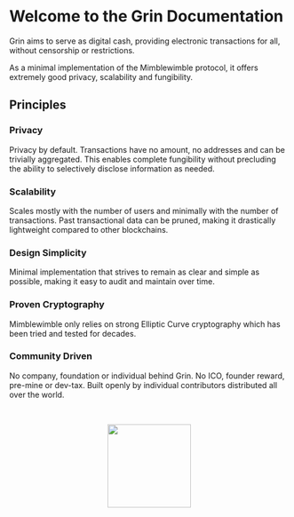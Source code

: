 # Welcome to the Grin Documentation

Grin aims to serve as digital cash, providing electronic transactions for all, without censorship or restrictions.

As a minimal implementation of the Mimblewimble protocol, it offers extremely good privacy, scalability and fungibility.

## Principles

### Privacy

Privacy by default. Transactions have no amount, no addresses and can be trivially aggregated. This enables complete fungibility without precluding the ability to selectively disclose information as needed.

### Scalability

Scales mostly with the number of users and minimally with the number of transactions. Past transactional data can be pruned, making it drastically lightweight compared to other blockchains.

### Design Simplicity

Minimal implementation that strives to remain as clear and simple as possible, making it easy to audit and maintain over time.

### Proven Cryptography

Mimblewimble only relies on strong Elliptic Curve cryptography which has been tried and tested for decades.

### Community Driven

No company, foundation or individual behind Grin. No ICO, founder reward, pre-mine or dev-tax. Built openly by individual contributors distributed all over the world.

</br>
<p align="center">
  <img width="150" src="https://paouky.github.io/docs/assets/images/grin-logo.svg">
</p>
</br>
